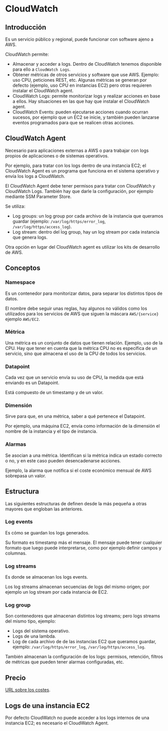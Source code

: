 # CloudWatch

## Introducción

Es un servicio público y regional, puede funcionar con software ajeno a AWS.

CloudWatch permite:

- Almacenar y acceder a logs. Dentro de CloudWatch tenemos disponible para ello a `CloudWatch Logs`.
- Obtener métricas de otros servicios y software que use AWS. Ejemplo: uso CPU, peticiones REST, etc. Algunas métricas se generan por defecto (ejemplo, uso CPU en instancias EC2) pero otras requieren instalar el CloudWatch agent.
- CloudWatch Logs: permite monitorizar logs y realizar acciones en base a ellos. Hay situaciones en las que hay que instalar el CloudWatch agent.
- CloudWatch Events: pueden ejecutarse acciones cuando ocurran sucesos, por ejemplo que un EC2 se inicie, y también pueden lanzarse eventos programados para que se realicen otras acciones.

## CloudWatch Agent

Necesario para aplicaciones externas a AWS o para trabajar con logs propios de aplicaciones o de sistemas operativos.

Por ejemplo, para tratar con los logs dentro de una instancia EC2; el CloudWatch Agent es un programa que funciona en el sistema operativo y envía los logs a CloudWatch.

El CloudWatch Agent debe tener permisos para tratar con CloudWatch y CloudWatch Logs. También hay que darle la configuración, por ejemplo mediante SSM Parameter Store.

Se utiliza:

- Log groups: un log group por cada archivo de la instancia que queramos guardar (ejemplo: `/var/log/https/error_log`, `/var/log/https/access_log`).
- Log stream: dentro del log group, hay un log stream por cada instancia que genera logs.

Otra opción en lugar del CloudWatch agent es utilizar los kits de desarrollo de AWS.

## Conceptos

### Namespace

Es un contenedor para monitorizar datos, para separar los distintos tipos de datos.

El nombre debe seguir unas reglas, hay algunos no válidos como los utilizados para los servicios de AWS que siguen la máscara `AWS/{service}` ejemplo `AWS/EC2`.

### Métrica

Una métrica es un conjunto de datos que tienen relación. Ejemplo, uso de la CPU. Hay que tener en cuenta que la métrica CPU no es específica de un servicio, sino que almacena el uso de la CPU de todos los servicios.

### Datapoint

Cada vez que un servicio envía su uso de CPU, la medida que está enviando es un Datapoint.

Está compuesto de un timestamp y de un valor.

### Dimensión

Sirve para que, en una métrica, saber a qué pertenece el Datapoint.

Por ejemplo, una máquina EC2, envía como información de la dimensión el nombre de la instancia y el tipo de instancia.

### Alarmas

Se asocian a una métrica. Identifican si la métrica indica un estado correcto o no, y en este caso pueden desencadenarse acciones.

Ejemplo, la alarma que notifica si el coste económico mensual de AWS sobrepasa un valor.

## Estructura

Las siguientes estructuras de definen desde la más pequeña a otras mayores que engloban las anteriores.

### Log events

Es cómo se guardan los logs generados.

Su formato es timestamp más el mensaje. El mensaje puede tener cualquier formato que luego puede interpretarse, como por ejemplo definir campos y columnas.

### Log streams

Es donde se almacenan los logs events.

Los log streams almacenan secuencias de logs del mismo origen; por ejemplo un log stream por cada instancia de EC2.

### Log group

Son contenedores que almacenan distintos log streams; pero logs streams del mismo tipo, ejemplo:

- Logs del sistema operativo.
- Logs de una lambda.
- Log de cada archivo de de las instancias EC2 que queramos guardar, ejemplo: `/var/log/https/error_log`, `/var/log/https/access_log`.

También almacenan la configuración de los logs: permisos, retención, filtros de métricas que pueden tener alarmas configuradas, etc.

## Precio

[URL sobre los costes](https://aws.amazon.com/es/cloudwatch/pricing/).

## Logs de una instancia EC2

Por defecto CloudWatch no puede acceder a los logs internos de una instancia EC2; es necesario el CloudWatch Agent.
